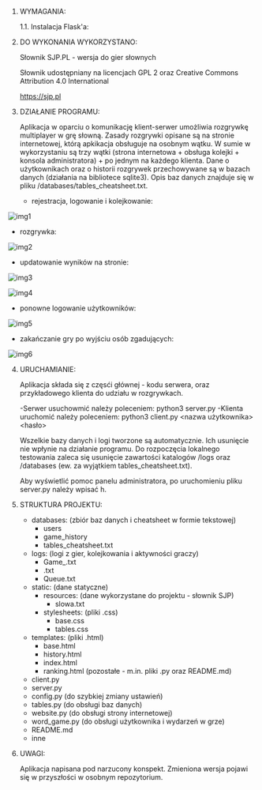 1. WYMAGANIA:

    1.1. Instalacja Flask'a:


2. DO WYKONANIA WYKORZYSTANO:

    Słownik SJP.PL - wersja do gier słownych

    Słownik udostępniany na licencjach GPL 2 oraz
    Creative Commons Attribution 4.0 International

    https://sjp.pl


3. DZIAŁANIE PROGRAMU:
    
    Aplikacja w oparciu o komunikację klient-serwer umożliwia rozgrywkę multiplayer w grę słowną. Zasady rozgrywki opisane są na stronie internetowej, którą apkikacja obsługuje na osobnym wątku. W sumie w wykorzystaniu są trzy wątki (strona internetowa + obsługa kolejki + konsola administratora) + po jednym na każdego klienta. Dane o użytkownikach oraz o historii rozgrywek przechowywane są w bazach danych (działania na bibliotece sqlite3). Opis baz danych znajduje się w pliku /databases/tables_cheatsheet.txt.

   - rejestracja, logowanie i kolejkowanie:

![img1]()

   - rozgrywka:

![img2]()

   - updatowanie wyników na stronie:

![img3]()

![img4]()

   - ponowne logowanie użytkowników:

![img5]()

   - zakańczanie gry po wyjściu osób zgadujących:
   
![img6]()


4. URUCHAMIANIE:

    Aplikacja składa się z częsći głównej - kodu serwera, oraz przykładowego klienta do udziału w rozgrywkach.
    
    -Serwer usuchowmić należy poleceniem: python3 server.py
    -Klienta uruchomić należy poleceniem: python3 client.py <nazwa użytkownika> <hasło>
    
    Wszelkie bazy danych i logi tworzone są automatycznie. Ich usunięcie nie wpłynie na działanie programu.
    Do rozpoczęcia lokalnego testowania zaleca się usunięcie zawartości katalogów /logs oraz /databases (ew. za wyjątkiem tables_cheatsheet.txt).
    
    Aby wyświetlić pomoc panelu administratora, po uruchomieniu pliku server.py należy wpisać h.
   
5. STRUKTURA PROJEKTU:
    - databases:        (zbiór baz danych i cheatsheet w formie tekstowej)
        - users
        - game_history
        - tables_cheatsheet.txt
    - logs:             (logi z gier, kolejkowania i aktywności graczy)
        - Game_<id>.txt
        - <username>.txt
        - Queue.txt
    - static:           (dane statyczne)
        - resources:    (dane wykorzystane do projektu - słownik SJP)
            - slowa.txt
        - stylesheets:  (pliki .css)
            - base.css
            - tables.css
    - templates:        (pliki .html)
        - base.html
        - history.html
        - index.html
        - ranking.html
    (pozostałe - m.in. pliki .py oraz README.md)
    - client.py
    - server.py
    - config.py         (do szybkiej zmiany ustawień)
    - tables.py         (do obsługi baz danych)
    - website.py        (do obsługi strony internetowej)
    - word_game.py      (do obsługi użytkownika i wydarzeń w grze)
    - README.md
    - inne

6. UWAGI:

    Aplikacja napisana pod narzucony konspekt. Zmieniona wersja pojawi się w przyszłości w osobnym repozytorium.